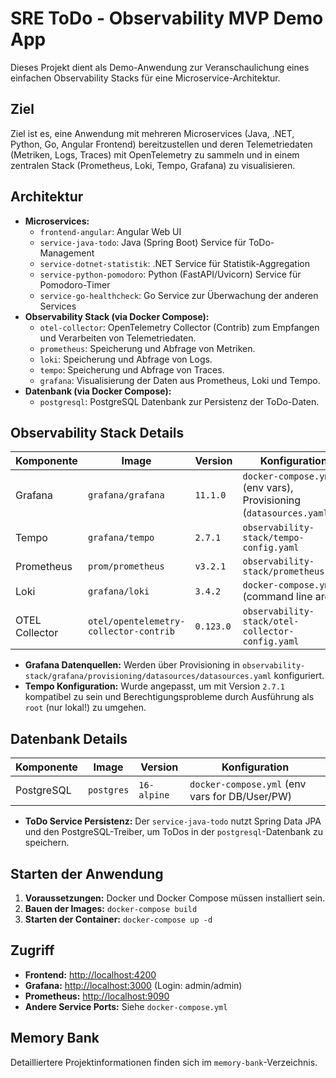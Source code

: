# SRE ToDo - Observability MVP Demo App

Dieses Projekt dient als Demo-Anwendung zur Veranschaulichung eines einfachen Observability Stacks für eine Microservice-Architektur.

## Ziel

Ziel ist es, eine Anwendung mit mehreren Microservices (Java, .NET, Python, Go, Angular Frontend) bereitzustellen und deren Telemetriedaten (Metriken, Logs, Traces) mit OpenTelemetry zu sammeln und in einem zentralen Stack (Prometheus, Loki, Tempo, Grafana) zu visualisieren.

## Architektur

- **Microservices:**
  - `frontend-angular`: Angular Web UI
  - `service-java-todo`: Java (Spring Boot) Service für ToDo-Management
  - `service-dotnet-statistik`: .NET Service für Statistik-Aggregation
  - `service-python-pomodoro`: Python (FastAPI/Uvicorn) Service für Pomodoro-Timer
  - `service-go-healthcheck`: Go Service zur Überwachung der anderen Services
- **Observability Stack (via Docker Compose):**
  - `otel-collector`: OpenTelemetry Collector (Contrib) zum Empfangen und Verarbeiten von Telemetriedaten.
  - `prometheus`: Speicherung und Abfrage von Metriken.
  - `loki`: Speicherung und Abfrage von Logs.
  - `tempo`: Speicherung und Abfrage von Traces.
  - `grafana`: Visualisierung der Daten aus Prometheus, Loki und Tempo.
- **Datenbank (via Docker Compose):**
  - `postgresql`: PostgreSQL Datenbank zur Persistenz der ToDo-Daten.

## Observability Stack Details

| Komponente       | Image                                          | Version | Konfiguration                                               |
| ---------------- | ---------------------------------------------- | ------- | ----------------------------------------------------------- |
| Grafana          | `grafana/grafana`                              | `11.1.0`  | `docker-compose.yml` (env vars), Provisioning (`datasources.yaml`) |
| Tempo            | `grafana/tempo`                              | `2.7.1`   | `observability-stack/tempo-config.yaml`                     |
| Prometheus       | `prom/prometheus`                            | `v3.2.1`  | `observability-stack/prometheus.yml`                        |
| Loki             | `grafana/loki`                               | `3.4.2`   | `docker-compose.yml` (command line args)                    |
| OTEL Collector   | `otel/opentelemetry-collector-contrib`         | `0.123.0` | `observability-stack/otel-collector-config.yaml`            |

- **Grafana Datenquellen:** Werden über Provisioning in `observability-stack/grafana/provisioning/datasources/datasources.yaml` konfiguriert.
- **Tempo Konfiguration:** Wurde angepasst, um mit Version `2.7.1` kompatibel zu sein und Berechtigungsprobleme durch Ausführung als `root` (nur lokal!) zu umgehen.

## Datenbank Details

| Komponente   | Image             | Version      | Konfiguration                                   |
| ------------ | ----------------- | ------------ | ----------------------------------------------- |
| PostgreSQL   | `postgres`        | `16-alpine`  | `docker-compose.yml` (env vars for DB/User/PW)  |

- **ToDo Service Persistenz:** Der `service-java-todo` nutzt Spring Data JPA und den PostgreSQL-Treiber, um ToDos in der `postgresql`-Datenbank zu speichern.

## Starten der Anwendung

1.  **Voraussetzungen:** Docker und Docker Compose müssen installiert sein.
2.  **Bauen der Images:** `docker-compose build`
3.  **Starten der Container:** `docker-compose up -d`

## Zugriff

- **Frontend:** [http://localhost:4200](http://localhost:4200)
- **Grafana:** [http://localhost:3000](http://localhost:3000) (Login: admin/admin)
- **Prometheus:** [http://localhost:9090](http://localhost:9090)
- **Andere Service Ports:** Siehe `docker-compose.yml`

## Memory Bank

Detailliertere Projektinformationen finden sich im `memory-bank`-Verzeichnis.
